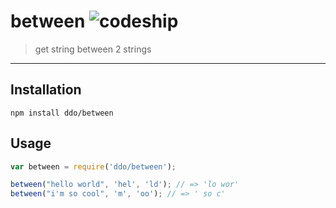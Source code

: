 between ![codeship](https://www.codeship.io/projects/219b4b70-c355-0131-40c4-66b9ad036c95/status)
=======
> get string between 2 strings

*****

## Installation

```
npm install ddo/between
```

## Usage

```js
var between = require('ddo/between');

between("hello world", 'hel', 'ld'); // => 'lo wor'
between("i'm so cool", 'm', 'oo'); // => ' so c'
```
